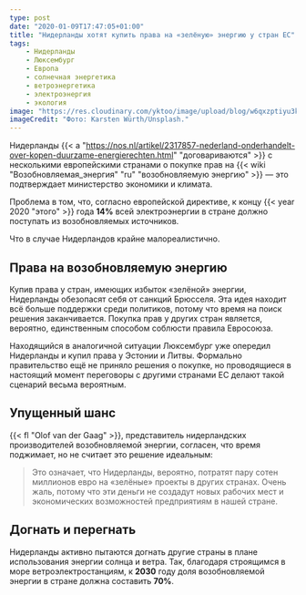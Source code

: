 ```yaml
---
type: post
date: "2020-01-09T17:47:05+01:00"
title: "Нидерланды хотят купить права на «зелёную» энергию у стран ЕС"
tags:
    - Нидерланды
    - Люксембург
    - Европа
    - солнечная энергетика
    - ветроэнергетика
    - электроэнергия
    - экология
image: "https://res.cloudinary.com/yktoo/image/upload/blog/w6qxzptiyu3k5pudbubq.jpg"
imageCredit: "Фото: Karsten Würth/Unsplash."
---
```


Нидерланды {{< a "https://nos.nl/artikel/2317857-nederland-onderhandelt-over-kopen-duurzame-energierechten.html" "договариваются" >}} с несколькими европейскими странами о покупке прав на {{< wiki "Возобновляемая_энергия" "ru" "возобновляемую энергию" >}} — это подтверждает министерство экономики и климата.

Проблема в том, что, согласно европейской директиве, к концу {{< year 2020 "этого" >}} года **14%** всей электроэнергии в стране должно поступать из возобновляемых источников.

Что в случае Нидерландов крайне малореалистично.

<!--more-->

## Права на возобновляемую энергию

Купив права у стран, имеющих избыток «зелёной» энергии, Нидерланды обезопасят себя от санкций Брюсселя. Эта идея находит всё больше поддержки среди политиков, потому что время на поиск решения заканчивается. Покупка прав у других стран является, вероятно, единственным способом соблюсти правила Евросоюза.

Находящийся в аналогичной ситуации Люксембург уже опередил Нидерланды и купил права у Эстонии и Литвы. Формально правительство ещё не приняло решения о покупке, но проводящиеся в настоящий момент переговоры с другими странами ЕС делают такой сценарий весьма вероятным.

## Упущенный шанс

{{< fl "Olof van der Gaag" >}}, представитель нидерландских производителей возобновляемой энергии, согласен, что время поджимает, но не считает это решение идеальным:

> Это означает, что Нидерланды, вероятно, потратят пару сотен миллионов евро на «зелёные» проекты в других странах. Очень жаль, потому что эти деньги не создадут новых рабочих мест и экономических возможностей предприятиям в нашей стране.

## Догнать и перегнать

Нидерланды активно пытаются догнать другие страны в плане использования энергии солнца и ветра. Так, благодаря строящимся в море ветроэлектростанциям, к **2030** году доля возобновляемой энергии в стране должна составить **70%**.